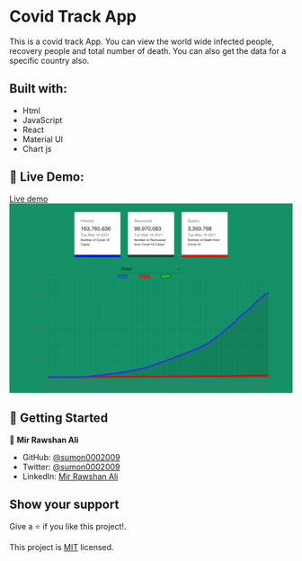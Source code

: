 # Covid Track App

This is a covid track App. You can view the world wide infected people, recovery people and total number of death. You can also get the data for a specific country also. 



##  Built with:

- Html
- JavaScript
- React
- Material UI
- Chart js


##  :red_circle: Live Demo:

[Live demo](http://testaccounts.xyz/)
![screenshots](./screen.png)

##  :construction_worker: Getting Started




<!-- CONTACT -->
👤 **Mir Rawshan Ali**

- GitHub: [@sumon0002009](https://github.com/sumon0002001)
- Twitter: [@sumon0002009](https://twitter.com/Sumon0002009)
- LinkedIn: [Mir Rawshan Ali](https://www.linkedin.com/in/mir-rawshan-ali-27b6a5198/)








## Show your support

Give a :star: if you like this project!.



This project is [MIT](LICENSE) licensed.